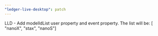 ```yaml
---
"ledger-live-desktop": patch
---
```


LLD - Add modelIdList user property and event property. The list will be: [ "nanoX", "stax", "nanoS"]
